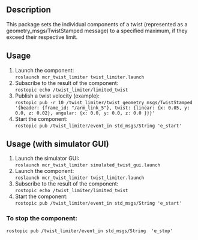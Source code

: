 ## Description
This package sets the individual components of a twist
(represented as a geometry_msgs/TwistStamped message) to
a specified maximum, if they exceed their respective limit.

## Usage
1. Launch the component:    
```roslaunch mcr_twist_limiter twist_limiter.launch```
2. Subscribe to the result of the component:    
```rostopic echo /twist_limiter/limited_twist```
3. Publish a twist velocity (example):    
```rostopic pub -r 10 /twist_limiter/twist geometry_msgs/TwistStamped '{header: {frame_id: "/arm_link_5"}, twist: {linear: {x: 0.05, y: 0.0, z: 0.02}, angular: {x: 0.0, y: 0.0, z: 0.0 }}}'```
4. Start the component:    
```rostopic pub /twist_limiter/event_in std_msgs/String 'e_start'```

## Usage (with simulator GUI)
1. Launch the simulator GUI:    
```roslaunch mcr_twist_limiter simulated_twist_gui.launch```
2. Launch the component:    
```roslaunch mcr_twist_limiter twist_limiter.launch```
3. Subscribe to the result of the component:    
```rostopic echo /twist_limiter/limited_twist```
4. Start the component:    
```rostopic pub /twist_limiter/event_in std_msgs/String 'e_start'```

### To stop the component:
```rostopic pub /twist_limiter/event_in std_msgs/String  'e_stop'```
